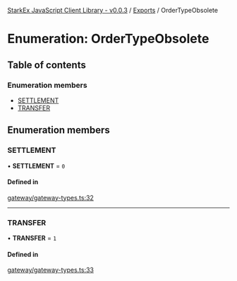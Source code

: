 [StarkEx JavaScript Client Library - v0.0.3](../README.md) / [Exports](../modules.md) / OrderTypeObsolete

# Enumeration: OrderTypeObsolete

## Table of contents

### Enumeration members

- [SETTLEMENT](OrderTypeObsolete.md#settlement)
- [TRANSFER](OrderTypeObsolete.md#transfer)

## Enumeration members

### SETTLEMENT

• **SETTLEMENT** = `0`

#### Defined in

[gateway/gateway-types.ts:32](https://github.com/starkware-libs/starkex-js/blob/cb9862d/src/lib/gateway/gateway-types.ts#L32)

___

### TRANSFER

• **TRANSFER** = `1`

#### Defined in

[gateway/gateway-types.ts:33](https://github.com/starkware-libs/starkex-js/blob/cb9862d/src/lib/gateway/gateway-types.ts#L33)
